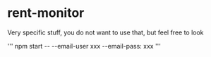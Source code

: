 # rent-monitor

Very specific stuff, you do not want to use that, but feel free to look

'''
npm start -- --email-user xxx --email-pass: xxx
'''